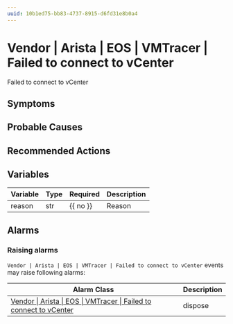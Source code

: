```yaml
---
uuid: 10b1ed75-bb83-4737-8915-d6fd31e8b0a4
---
```

# Vendor | Arista | EOS | VMTracer | Failed to connect to vCenter

Failed to connect to vCenter

## Symptoms

## Probable Causes

## Recommended Actions

## Variables

| Variable | Type | Required | Description |
| -------- | ---- | -------- | ----------- |
| reason   | str  | {{ no }} | Reason      |

## Alarms

### Raising alarms

`Vendor | Arista | EOS | VMTracer | Failed to connect to vCenter` events may raise following alarms:

| Alarm Class                                                                                                                                                              | Description |
| ------------------------------------------------------------------------------------------------------------------------------------------------------------------------ | ----------- |
| [Vendor \| Arista \| EOS \| VMTracer \| Failed to connect to vCenter](../../../../../alarm-classes-reference/vendor/arista/eos/vmtracer/failed-to-connect-to-vcenter.md) | dispose     |

